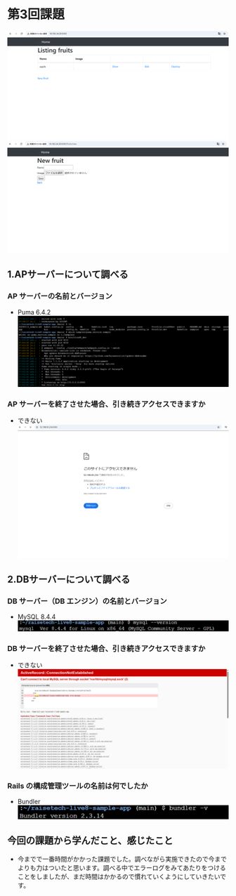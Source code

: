 # 第3回課題
![APP-HOME](image-7.png)![APP](image-6.png)
## 1.APサーバーについて調べる
### AP サーバーの名前とバージョン
- Puma 6.4.2 ![AP-name,ver](image-1.png)
### AP サーバーを終了させた場合、引き続きアクセスできますか
- できない ![AP-stop](image-2.png)
## 2.DBサーバーについて調べる
### DB サーバー（DB エンジン）の名前とバージョン
- MySQL 8.4.4 ![DB-name,ver](image.png)
### DB サーバーを終了させた場合、引き続きアクセスできますか
- できない ![DB-stop](image-3.png)
### Rails の構成管理ツールの名前は何でしたか
- Bundler ![Bundler](image-5.png)
## 今回の課題から学んだこと、感じたこと
- 今までで一番時間がかかった課題でした。調べながら実施できたので今までよりも力はついたと思います。調べる中でエラーログをみてあたりをつけることをしましたが、まだ時間はかかるので慣れていくようにしていきたいです。